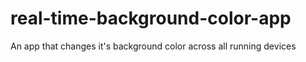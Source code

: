 # real-time-background-color-app
An app that changes it's background color across all running devices
